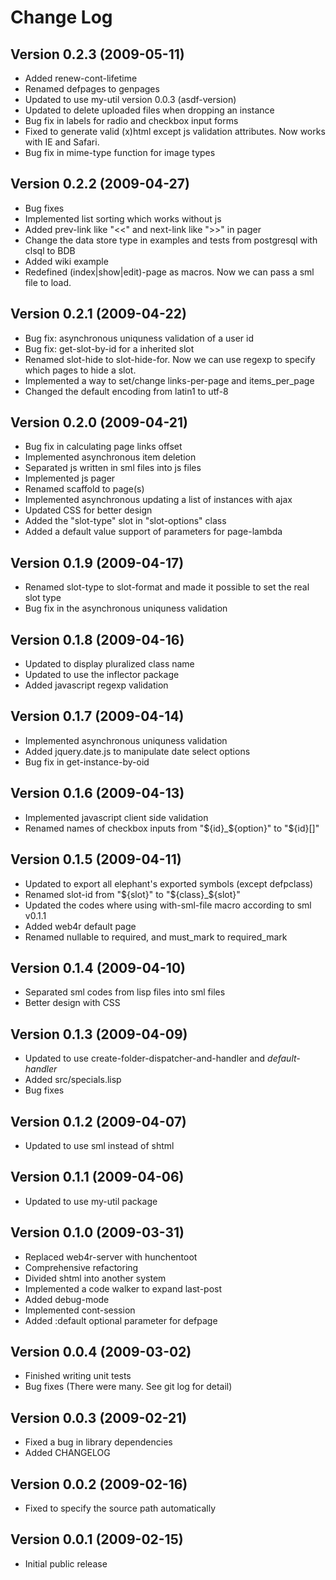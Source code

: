 Change Log
====================

Version 0.2.3 (2009-05-11)
----------------------------
- Added renew-cont-lifetime
- Renamed defpages to genpages
- Updated to use my-util version 0.0.3 (asdf-version)
- Updated to delete uploaded files when dropping an instance
- Bug fix in labels for radio and checkbox input forms
- Fixed to generate valid (x)html except js validation attributes. Now works with IE and Safari.
- Bug fix in mime-type function for image types

Version 0.2.2 (2009-04-27)
----------------------------
- Bug fixes
- Implemented list sorting which works without js
- Added prev-link like "<<" and next-link like ">>" in pager
- Change the data store type in examples and tests from postgresql with clsql to BDB
- Added wiki example
- Redefined (index|show|edit)-page as macros. Now we can pass a sml file to load.

Version 0.2.1 (2009-04-22)
----------------------------
- Bug fix: asynchronous uniquness validation of a user id
- Bug fix: get-slot-by-id for a inherited slot
- Renamed slot-hide to slot-hide-for. Now we can use regexp to specify which pages to hide a slot.
- Implemented a way to set/change links-per-page and items_per_page
- Changed the default encoding from latin1 to utf-8

Version 0.2.0 (2009-04-21)
----------------------------
- Bug fix in calculating page links offset
- Implemented asynchronous item deletion
- Separated js written in sml files into js files
- Implemented js pager
- Renamed scaffold to page(s)
- Implemented asynchronous updating a list of instances with ajax
- Updated CSS for better design
- Added the "slot-type" slot in "slot-options" class
- Added a default value support of parameters for page-lambda

Version 0.1.9 (2009-04-17)
----------------------------
- Renamed slot-type to slot-format and made it possible to set the real slot type
- Bug fix in the asynchronous uniquness validation

Version 0.1.8 (2009-04-16)
----------------------------
- Updated to display pluralized class name
- Updated to use the inflector package
- Added javascript regexp validation

Version 0.1.7 (2009-04-14)
----------------------------
- Implemented asynchronous uniquness validation
- Added jquery.date.js to manipulate date select options
- Bug fix in get-instance-by-oid

Version 0.1.6 (2009-04-13)
----------------------------
- Implemented javascript client side validation
- Renamed names of checkbox inputs from "${id}_${option}" to "${id}[]"

Version 0.1.5 (2009-04-11)
----------------------------
- Updated to export all elephant's exported symbols (except defpclass)
- Renamed slot-id from "${slot}" to "${class}_${slot}"
- Updated the codes where using with-sml-file macro according to sml v0.1.1
- Added web4r default page
- Renamed nullable to required, and must_mark to required_mark

Version 0.1.4 (2009-04-10)
----------------------------
- Separated sml codes from lisp files into sml files
- Better design with CSS

Version 0.1.3 (2009-04-09)
----------------------------
- Updated to use create-folder-dispatcher-and-handler and *default-handler*
- Added src/specials.lisp
- Bug fixes

Version 0.1.2 (2009-04-07)
----------------------------
- Updated to use sml instead of shtml

Version 0.1.1 (2009-04-06)
----------------------------
- Updated to use my-util package

Version 0.1.0 (2009-03-31)
----------------------------
- Replaced web4r-server with hunchentoot
- Comprehensive refactoring
- Divided shtml into another system
- Implemented a code walker to expand last-post
- Added debug-mode
- Implemented cont-session
- Added :default optional parameter for defpage

Version 0.0.4 (2009-03-02)
----------------------------
- Finished writing unit tests
- Bug fixes (There were many. See git log for detail)

Version 0.0.3 (2009-02-21)
----------------------------
- Fixed a bug in library dependencies
- Added CHANGELOG

Version 0.0.2 (2009-02-16)
----------------------------
- Fixed to specify the source path automatically

Version 0.0.1 (2009-02-15)
----------------------------
- Initial public release
